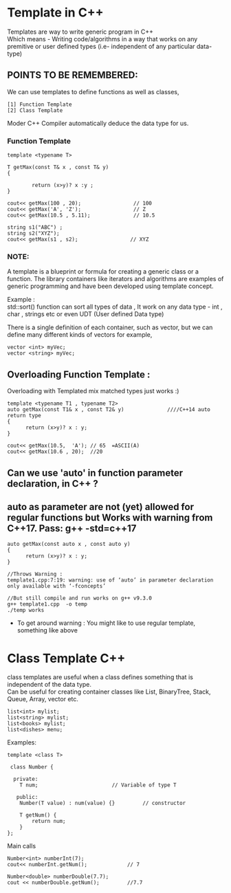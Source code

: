 # Template in C++

Templates are way to write generic program in C++  
Which means - Writing code/algorithms in a way that works on any premitive or user defined types (i.e- independent of any particular data-type)

## POINTS TO BE REMEMBERED:
We can use templates to define functions as well as classes,                                                 
  ```
  [1] Function Template                                                     
  [2] Class Template
  ```
Moder C++ Compiler automatically deduce the data type for us.


### Function Template

```
template <typename T>

T getMax(const T& x , const T& y)
{

        return (x>y)? x :y ;
}

cout<< getMax(100 , 20);                 // 100 
cout<< getMax('A', 'Z');                 // Z
cout<< getMax(10.5 , 5.11);              // 10.5

string s1("ABC") ;
string s2("XYZ");
cout<< getMax(s1 , s2);                 // XYZ

```  
### NOTE:  
A template is a blueprint or formula for creating a generic class or a function. 
The library containers like iterators and algorithms are examples of generic programming and have been developed using template concept.
  
  Example :                              
  std::sort() function can sort all types of data , It work on any data type - int , char , strings etc or even UDT (User defined Data type)

There is a single definition of each container, such as vector, 
but we can define many different kinds of vectors for example, 

```
vector <int> myVec;
vector <string> myVec; 
```
  
##  Overloading Function Template : 
Overloading with Templated mix matched types just works :)  

```
template <typename T1 , typename T2>
auto getMax(const T1& x , const T2& y)              ////C++14 auto return type
{
      return (x>y)? x : y;
}
```
```
cout<< getMax(10.5,  'A'); // 65  =ASCII(A) 
cout<< getMax(10.6 , 20);  //20
```

## Can we use 'auto' in function parameter declaration, in C++ ? 
## auto as parameter are not (yet) allowed for regular functions but Works with warning from C++17.  Pass:  g++ -std=c++17 

```
auto getMax(const auto x , const auto y)
{
      return (x>y)? x : y;
}

```
```
//Throws Warning :
template1.cpp:7:19: warning: use of ‘auto’ in parameter declaration only available with ‘-fconcepts’

//But still compile and run works on g++ v9.3.0 
g++ template1.cpp  -o temp
./temp works
```
* To get around warning : You might like to use regular template, something like above 



# Class Template C++

class templates are useful when a class defines something that is independent of the data type.             
Can be useful for creating container classes like List, BinaryTree, Stack, Queue, Array, vector etc. 

```
list<int> mylist;
list<string> mylist;
list<books> mylist;
list<dishes> menu;
```  
Examples:  

```
template <class T>

 class Number {
 
  private:
    T num;                        // Variable of type T

   public:
    Number(T value) : num(value) {}         // constructor

    T getNum() {
        return num;
    }
};
```

Main calls

```  
Number<int> numberInt(7);
cout<< numberInt.getNum();             // 7
  
Number<double> numberDouble(7.7);
cout << numberDouble.getNum();         //7.7
```  
